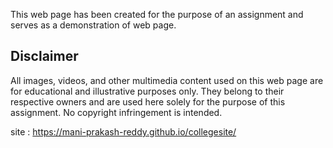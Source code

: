 This web page has been created for the purpose of an assignment and serves as a demonstration of web page.

## Disclaimer

All images, videos, and other multimedia content used on this web page are for educational and illustrative purposes only. They belong to their respective owners and are used here solely for the purpose of this assignment. No copyright infringement is intended.

site : https://mani-prakash-reddy.github.io/collegesite/
